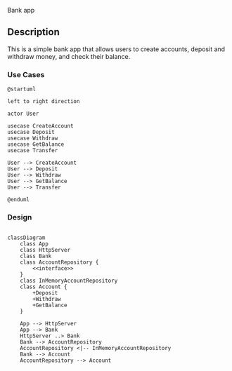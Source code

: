Bank app

## Description
This is a simple bank app that allows users to create accounts, deposit and withdraw money, and check their balance.



### Use Cases

```plantuml
@startuml

left to right direction

actor User

usecase CreateAccount
usecase Deposit
usecase Withdraw
usecase GetBalance
usecase Transfer

User --> CreateAccount
User --> Deposit
User --> Withdraw
User --> GetBalance
User --> Transfer

@enduml

```
### Design

```mermaid

classDiagram
    class App
    class HttpServer
    class Bank
    class AccountRepository {
        <<interface>>
    }
    class InMemoryAccountRepository
    class Account {
        +Deposit
        +Withdraw
        +GetBalance
    }
    
    App --> HttpServer
    App --> Bank
    HttpServer ..> Bank
    Bank --> AccountRepository
    AccountRepository <|-- InMemoryAccountRepository
    Bank --> Account
    AccountRepository --> Account
    


```